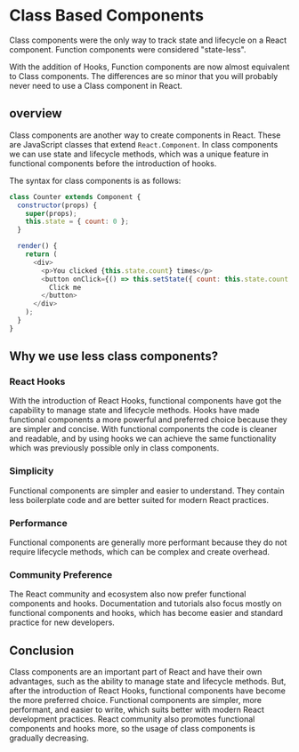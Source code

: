 # Class Based Components

Class components were the only way to track state and lifecycle on a React component. Function components were considered "state-less".

With the addition of Hooks, Function components are now almost equivalent to Class components. The differences are so minor that you will probably never need to use a Class component in React.

## overview

Class components are another way to create components in React. These are JavaScript classes that extend `React.Component`. In class components we can use state and lifecycle methods, which was a unique feature in functional components before the introduction of hooks.

The syntax for class components is as follows:

```js
class Counter extends Component {
  constructor(props) {
    super(props);
    this.state = { count: 0 };
  }

  render() {
    return (
      <div>
        <p>You clicked {this.state.count} times</p>
        <button onClick={() => this.setState({ count: this.state.count + 1 })}>
          Click me
        </button>
      </div>
    );
  }
}
```

## Why we use less class components?

### React Hooks

With the introduction of React Hooks, functional components have got the capability to manage state and lifecycle methods. Hooks have made functional components a more powerful and preferred choice because they are simpler and concise. With functional components the code is cleaner and readable, and by using hooks we can achieve the same functionality which was previously possible only in class components.

### Simplicity

Functional components are simpler and easier to understand. They contain less boilerplate code and are better suited for modern React practices.

### Performance

Functional components are generally more performant because they do not require lifecycle methods, which can be complex and create overhead.

### Community Preference

The React community and ecosystem also now prefer functional components and hooks. Documentation and tutorials also focus mostly on functional components and hooks, which has become easier and standard practice for new developers.

## Conclusion

Class components are an important part of React and have their own advantages, such as the ability to manage state and lifecycle methods. But, after the introduction of React Hooks, functional components have become the more preferred choice. Functional components are simpler, more performant, and easier to write, which suits better with modern React development practices. React community also promotes functional components and hooks more, so the usage of class components is gradually decreasing.
